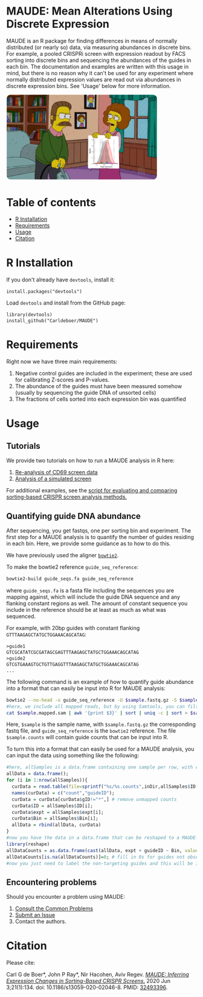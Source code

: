 # MAUDE: Mean Alterations Using Discrete Expression

MAUDE is an R package for finding differences in means of normally distributed (or nearly so) data, via measuring abundances in discrete bins. For example, a pooled CRISPRi screen with expression readout by FACS sorting into discrete bins and sequencing the abundances of the guides in each bin. The documentation and examples are written with this usage in mind, but there is no reason why it can't be used for any experiment where normally distributed expression values are read out via abundances in discrete expression bins. See 'Usage' below for more information.


<img src="images/logo2.png" alt="Maude Flanders" width="400"/>

# Table of contents
<!--ts-->
   * [R Installation](#r-installation)
   * [Requirements](#requirements)
   * [Usage](#usage)
   * [Citation](#citation)
<!--te-->

# R Installation

If you don't already have `devtools`, install it:
```
install.packages("devtools")
```

Load `devtools` and install from the GitHub page:

```
library(devtools)
install_github("Carldeboer/MAUDE")
```
# Requirements
Right now we have three main requirements: 
1. Negative control guides are included in the experiment; these are used for calibrating Z-scores and P-values.
2. The abundance of the guides must have been measured somehow (usually by sequencing the guide DNA of unsorted cells)
3. The fractions of cells sorted into each expression bin was quantified


# Usage

## Tutorials
We provide two tutorials on how to run a MAUDE analysis in R here:
1. [Re-analysis of CD69 screen data](https://carldeboer.github.io/MAUDE/doc/CD69_tutorial.html)
2. [Analysis of a simulated screen](https://carldeboer.github.io/MAUDE/doc/simulated_data_tutorial.html)

For additional examples, see the [script for evaluating and comparing sorting-based CRISPR screen analysis methods.](https://carldeboer.github.io/MAUDE/Evaluation/method_evaluation.html)

## Quantifying guide DNA abundance
After sequencing, you get fastqs, one per sorting bin and experiment.  The first step for a MAUDE analysis is to quantify the number of guides residing in each bin.  Here, we provide some guidance as to how to do this.

We have previously used the aligner [`bowtie2`](http://bowtie-bio.sourceforge.net/bowtie2/index.shtml).

To make the bowtie2 reference `guide_seq_reference`:
```bash
bowtie2-build guide_seqs.fa guide_seq_reference

```
where `guide_seqs.fa` is a fasta file including the sequences you are mapping against, which will include the guide DNA sequence and any flanking constant regions as well. The amount of constant sequence you include in the reference should be at least as much as what was sequenced.

For example, with 20bp guides with constant flanking `GTTTAAGAGCTATGCTGGAAACAGCATAG`:
```
>guide1
GTCGCATATCGCGATAGCGAGTTTAAGAGCTATGCTGGAAACAGCATAG
>guide2
GTCGTGAAAGTGCTGTTGAGGTTTAAGAGCTATGCTGGAAACAGCATAG
...
```

The following command is an example of how to quantify guide abundance into a format that can easily be input into R for MAUDE analysis:
```bash
bowtie2 --no-head -x guide_seq_reference -U $sample.fastq.gz -S $sample.mapped.sam
#here, we include all mapped reads, but by using Samtools, you can filter out reads that map to the wrong strand, have indels, etc.
cat $sample.mapped.sam | awk '{print $3}' | sort | uniq -c | sort > $sample.counts
```
Here, `$sample` is the sample name, with `$sample.fastq.gz` the corresponding fastq file, and `guide_seq_reference` is the `bowtie2` reference.  The file `$sample.counts` will contain guide counts that can be input into R. 

To turn this into a format that can easily be used for a MAUDE analysis, you can input the data using something like the following:
```R
#here, allSamples is a data.frame containing one sample per row, with columns including ID, expt, and Bin.  There should be one file for every row in allSamples
allData = data.frame();
for (i in 1:nrow(allSamples)){
  curData = read.table(file=sprintf("%s/%s.counts",inDir,allSamples$ID[i]), quote="", header = F, row.names = NULL, stringsAsFactors = F)
  names(curData) = c("count","guideID");
  curData = curData[curData$gID!="*",] # remove unmapped counts
  curData$ID = allSamples$ID[i];
  curData$expt = allSamples$expt[i];
  curData$Bin = allSamples$Bin[i];
  allData = rbind(allData, curData)
}
#now you have the data in a data.frame that can be reshaped to a MAUDE-compatible format:
library(reshape)
allDataCounts = as.data.frame(cast(allData, expt + guideID ~ Bin, value="count"));
allDataCounts[is.na(allDataCounts)]=0; # fill in 0s for guides not observed at all
#now you just need to label the non-targeting guides and this will be in the correct format
```

## Encountering problems
Should you encounter a problem using MAUDE:
1. [Consult the Common Problems](CommonProblems.md)
2. [Submit an Issue](https://github.com/Carldeboer/MAUDE/issues)
3. Contact the authors.


# Citation
Please cite:

Carl G de Boer*, John P Ray*, Nir Hacohen, Aviv Regev. [_MAUDE: Inferring Expression Changes in Sorting-Based CRISPR Screens_.](https://genomebiology.biomedcentral.com/articles/10.1186/s13059-020-02046-8) 2020 Jun 3;21(1):134. doi: 10.1186/s13059-020-02046-8. PMID: [32493396](https://pubmed.ncbi.nlm.nih.gov/32493396/).
